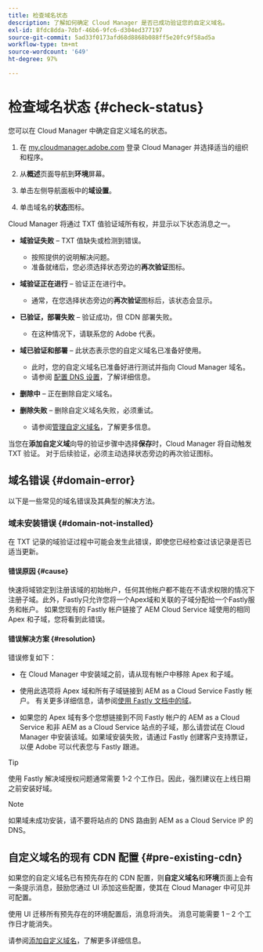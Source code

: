 ```yaml
---
title: 检查域名状态
description: 了解如何确定 Cloud Manager 是否已成功验证您的自定义域名。
exl-id: 8fdc8dda-7dbf-46b6-9fc6-d304ed377197
source-git-commit: 5ad33f0173afd68d8868b088ff5e20fc9f58ad5a
workflow-type: tm+mt
source-wordcount: '649'
ht-degree: 97%

---
```



# 检查域名状态 {#check-status}

您可以在 Cloud Manager 中确定自定义域名的状态。

1. 在 [my.cloudmanager.adobe.com](https://my.cloudmanager.adobe.com/) 登录 Cloud Manager 并选择适当的组织和程序。

1. 从&#x200B;**概述**&#x200B;页面导航到&#x200B;**环境**&#x200B;屏幕。

1. 单击左侧导航面板中的&#x200B;**域设置**。

1. 单击域名的&#x200B;**状态**&#x200B;图标。

Cloud Manager 将通过 TXT 值验证域所有权，并显示以下状态消息之一。

* **域验证失败** – TXT 值缺失或检测到错误。

   * 按照提供的说明解决问题。
   * 准备就绪后，您必须选择状态旁边的&#x200B;**再次验证**&#x200B;图标。

* **域验证正在进行** – 验证正在进行中。

   * 通常，在您选择状态旁边的&#x200B;**再次验证**&#x200B;图标后，该状态会显示。

* **已验证，部署失败** – 验证成功，但 CDN 部署失败。

   * 在这种情况下，请联系您的 Adobe 代表。

* **域已验证和部署** – 此状态表示您的自定义域名已准备好使用。

   * 此时，您的自定义域名已准备好进行测试并指向 Cloud Manager 域名。
   * 请参阅 [配置 DNS 设置](/help/implementing/cloud-manager/custom-domain-names/configure-dns-settings.md)，了解详细信息。

* **删除中** – 正在删除自定义域名。

* **删除失败** – 删除自定义域名失败，必须重试。

   * 请参阅[管理自定义域名](/help/implementing/cloud-manager/custom-domain-names/managing-custom-domain-names.md)，了解更多信息。

当您在&#x200B;**添加自定义域**&#x200B;向导的验证步骤中选择&#x200B;**保存**&#x200B;时，Cloud Manager 将自动触发 TXT 验证。 对于后续验证，必须主动选择状态旁边的再次验证图标。

## 域名错误 {#domain-error}

以下是一些常见的域名错误及其典型的解决方法。

### 域未安装错误 {#domain-not-installed}

在 TXT 记录的域验证过程中可能会发生此错误，即使您已经检查过该记录是否已适当更新。

#### 错误原因 {#cause}

快速将域锁定到注册该域的初始帐户，任何其他帐户都不能在不请求权限的情况下注册子域。此外，Fastly只允许您将一个Apex域和关联的子域分配给一个Fastly服务和帐户。 如果您现有的 Fastly 帐户链接了 AEM Cloud Service 域使用的相同 Apex 和子域，您将看到此错误。

#### 错误解决方案 {#resolution}

错误修复如下：

* 在 Cloud Manager 中安装域之前，请从现有帐户中移除 Apex 和子域。 

* 使用此选项将 Apex 域和所有子域链接到 AEM as a Cloud Service Fastly 帐户。 有关更多详细信息，请参阅[使用 Fastly 文档中的域](https://docs.fastly.com/en/guides/working-with-domains)。

* 如果您的 Apex 域有多个您想链接到不同 Fastly 帐户的 AEM as a Cloud Service 和非 AEM as a Cloud Service 站点的子域，那么请尝试在 Cloud Manager 中安装该域。如果域安装失败，请通过 Fastly 创建客户支持票证，以便 Adob&#x200B;&#x200B;e 可以代表您与 Fastly 跟进。

>[!TIP]
>
>使用 Fastly 解决域授权问题通常需要 1-2 个工作日。因此，强烈建议在上线日期之前安装好域。

>[!NOTE]
>
>如果域未成功安装，请不要将站点的 DNS 路由到 AEM as a Cloud Service IP 的 DNS。

## 自定义域名的现有 CDN 配置 {#pre-existing-cdn}

如果您的自定义域名已有预先存在的 CDN 配置，则&#x200B;**自定义域名**&#x200B;和&#x200B;**环境**&#x200B;页面上会有一条提示消息，鼓励您通过 UI 添加这些配置，使其在 Cloud Manager 中可见并可配置。

使用 UI 迁移所有预先存在的环境配置后，消息将消失。 消息可能需要 1 – 2 个工作日才能消失。

请参阅[添加自定义域名](/help/implementing/cloud-manager/custom-domain-names/add-custom-domain-name.md)，了解更多详细信息。
